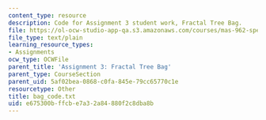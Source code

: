 ```yaml
---
content_type: resource
description: Code for Assignment 3 student work, Fractal Tree Bag.
file: https://ol-ocw-studio-app-qa.s3.amazonaws.com/courses/mas-962-special-topics-new-textiles-spring-2010/e675300bffcbe7a32a84880f2c8dba8b_bag_code.txt
file_type: text/plain
learning_resource_types:
- Assignments
ocw_type: OCWFile
parent_title: 'Assignment 3: Fractal Tree Bag'
parent_type: CourseSection
parent_uid: 5af02bea-0868-c0fa-845e-79cc65770c1e
resourcetype: Other
title: bag_code.txt
uid: e675300b-ffcb-e7a3-2a84-880f2c8dba8b
---
```

